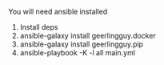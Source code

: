 You will need ansible installed

1. Install deps
  1. ansible-galaxy install geerlingguy.docker
  2. ansible-galaxy install geerlingguy.pip
2. ansible-playbook -K -l all main.yml
